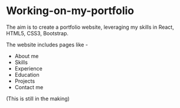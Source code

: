 # Working-on-my-portfolio

The aim is to create a portfolio website, leveraging my skills in React, HTML5, CSS3, Bootstrap.

The website includes pages like - 
- About me
- Skills
- Experience
- Education
- Projects
- Contact me

(This is still in the making)
